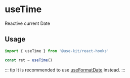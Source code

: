 # useTime

Reactive current Date

## Usage

```ts
import { useTime } from '@use-kit/react-hooks'

const ret = useTime()
```

::: tip
It is recommended to use [useFormatDate](../useFormatDate.html) instead.
:::
